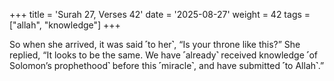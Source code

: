 +++
title = 'Surah 27, Verses 42'
date = '2025-08-27'
weight = 42
tags = ["allah", "knowledge"]
+++

So when she arrived, it was said ˹to her˺, “Is your throne like this?” She replied, “It looks to be the same. We have ˹already˺ received knowledge ˹of Solomon’s prophethood˺ before this ˹miracle˺, and have submitted ˹to Allah˺.”